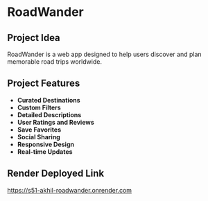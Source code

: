 # RoadWander 

## Project Idea
RoadWander is a web app designed to help users discover and plan memorable road trips worldwide.

## Project Features
- **Curated Destinations**
- **Custom Filters**
- **Detailed Descriptions**
- **User Ratings and Reviews**
- **Save Favorites**
- **Social Sharing**
- **Responsive Design**
- **Real-time Updates**

## Render Deployed Link
 https://s51-akhil-roadwander.onrender.com
